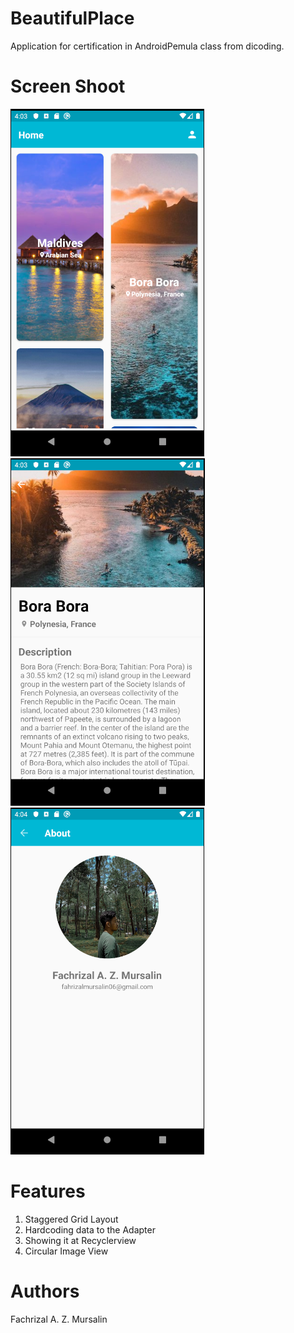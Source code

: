 # BeautifulPlace
Application for certification in AndroidPemula class from dicoding.

# Screen Shoot
![Alt text](/screenshots/main.png?raw=true "Main Activity")  ![Alt text](/screenshots/detail.png?raw=true "Detail Activity")  ![Alt text](/screenshots/about.png?raw=true "About Activity")

# Features
1. Staggered Grid Layout
2. Hardcoding data to the Adapter
3. Showing it at Recyclerview
4. Circular Image View

# Authors
Fachrizal A. Z. Mursalin
